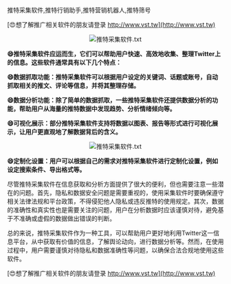 推特采集软件,推特行销助手,推特营销机器人,推特筛号

[😍想了解推广相关软件的朋友请登录 http://www.vst.tw](http://www.vst.tw)

 <center><img src="https://vst.tw/MP4/tuiguang/png/4.png" alt="推特采集软件.txt"></center>

**😄推特采集软件应运而生，它们可以帮助用户快速、高效地收集、整理Twitter上的信息。这些软件通常具有以下几个特点：**

**😄数据抓取功能：推特采集软件可以根据用户设定的关键词、话题或账号，自动抓取相关的推文、评论等信息，并将其整理存储。**

**😄数据分析功能：除了简单的数据抓取，一些推特采集软件还提供数据分析的功能，帮助用户从海量的推特数据中发现趋势、分析情绪倾向等。**

**😄可视化展示：部分推特采集软件支持将数据以图表、报告等形式进行可视化展示，让用户更直观地了解数据背后的含义。**

 <center><img src="https://vst.tw/MP4/tuiguang/png/4.png" alt="推特采集软件.txt"></center>

**😄定制化设置：用户可以根据自己的需求对推特采集软件进行定制化设置，例如设定搜索条件、导出格式等。**

尽管推特采集软件在信息获取和分析方面提供了很大的便利，但也需要注意一些潜在的问题。首先，隐私和数据安全问题是需要重视的，使用采集软件时要确保遵守相关法律法规和平台政策，不得侵犯他人隐私或违反推特的使用规定。其次，数据的准确性和真实性也是需要关注的问题，用户在分析数据时应该谨慎对待，避免基于不准确或虚假的数据做出错误的判断。

总的来说，推特采集软件作为一种工具，可以帮助用户更好地利用Twitter这一信息平台，从中获取有价值的信息，了解舆论动向，进行数据分析等。然而，在使用过程中，用户需要谨慎对待隐私和数据准确性等问题，以确保合法合规地使用这些软件。

[😍想了解推广相关软件的朋友请登录 http://www.vst.tw](http://www.vst.tw)



